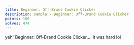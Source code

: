 ```yaml
---
title: Beginner: Off-Brand Cookie Clicker
description: sample - Beginner: Off-Brand Cookie Clicker
points: 100
solves: 474
---
```


yeh' Beginner: Off-Brand Cookie Clicker.... it was hard lol

